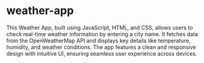 # weather-app

This Weather App, built using JavaScript, HTML, and CSS, allows users to check real-time weather information by entering a city name. It fetches data from the OpenWeatherMap API and displays key details like temperature, humidity, and weather conditions. The app features a clean and responsive design with intuitive UI, ensuring seamless user experience across devices.


